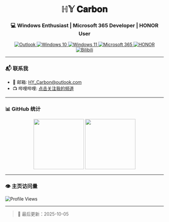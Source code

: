<h1 align="center">ℍ𝕐 𝐂𝐚𝐫𝐛𝐨𝐧</h1>
<h3 align="center">💻 Windows Enthusiast | Microsoft 365 Developer | HONOR User</h3>

<p align="center">
  <a href="mailto:HY_Carbon@outlook.com">
    <image src="https://img.shields.io/badge/Outlook-HY__Carbon@outlook.com-blue?logo=microsoft-outlook&logoColor=white" alt="Outlook">
  </a>
  <a href="https://www.microsoft.com/windows/windows-10">
    <image src="https://img.shields.io/badge/Windows-10-0078D7?logo=windows&logoColor=white" alt="Windows 10">
  </a>
  <a href="https://www.microsoft.com/windows/windows-11">
    <image src="https://img.shields.io/badge/Windows-11-0078D7?logo=windows&logoColor=white" alt="Windows 11">
  </a>
  <a href="https://www.microsoft.com/microsoft-365">
    <image src="https://img.shields.io/badge/Microsoft%20365-Productivity-0078D6?logo=microsoft&logoColor=white" alt="Microsoft 365">
  </a>
  <a href="https://www.hihonor.com/">
    <image src="https://img.shields.io/badge/HONOR-User-FF4500?logo=android&logoColor=white" alt="HONOR">
  </a>
  <a href="https://b23.tv/s1sofBG">
    <image src="https://img.shields.io/badge/Bilibili-关注我-blue?logo=bilibili&logoColor=white" alt="Bilibili">
  </a>
</p>

---

### 📬 联系我

- 📧 邮箱: [HY_Carbon@outlook.com](mailto:HY_Carbon@outlook.com)
- 📺 哔哩哔哩: [点击关注我的频道](https://b23.tv/s1sofBG)
---

### 📊 GitHub 统计

<p align="center">
  <image height="160em" src="https://github-readme-stats.vercel.app/api?username=HYCarbon&show_icons=true&theme=radical&count_private=true&include_all_commits=true" />
  <image height="160em" src="https://github-readme-stats.vercel.app/api/top-langs/?username=HYCarbon&layout=compact&theme=radical" />
</p>

---

### 👁️ 主页访问量

![Profile Views](https://komarev.com/ghpvc/?username=HYCarbon&color=blueviolet&style=flat)


---

> 📅 最后更新：2025-10-05

